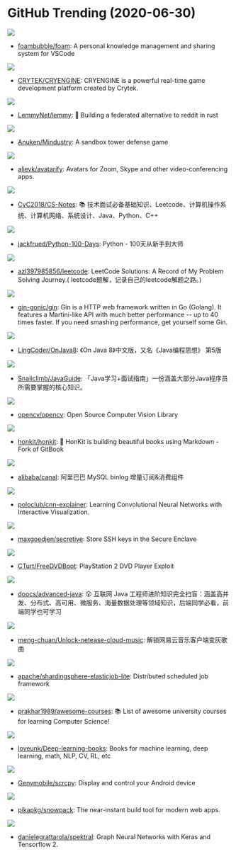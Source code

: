 # GitHub Trending (2020-06-30)

![](https://img.shields.io/badge/Markdown-New%202-green?style=flat-square&logo=appveyor)
- [foambubble/foam](https://github.com/foambubble/foam): A personal knowledge management and sharing system for VSCode

![](https://img.shields.io/badge/C%2B%2B-New%20144-green?style=flat-square&logo=appveyor)
- [CRYTEK/CRYENGINE](https://github.com/CRYTEK/CRYENGINE): CRYENGINE is a powerful real-time game development platform created by Crytek.

![](https://img.shields.io/badge/Rust-New%20223-green?style=flat-square&logo=appveyor)
- [LemmyNet/lemmy](https://github.com/LemmyNet/lemmy): 🐀 Building a federated alternative to reddit in rust

![](https://img.shields.io/badge/Java-New%20134-green?style=flat-square&logo=appveyor)
- [Anuken/Mindustry](https://github.com/Anuken/Mindustry): A sandbox tower defense game

![](https://img.shields.io/badge/Python-New%20175-green?style=flat-square&logo=appveyor)
- [alievk/avatarify](https://github.com/alievk/avatarify): Avatars for Zoom, Skype and other video-conferencing apps.

![](https://img.shields.io/badge/Java-New%20180-green?style=flat-square&logo=appveyor)
- [CyC2018/CS-Notes](https://github.com/CyC2018/CS-Notes): 📚 技术面试必备基础知识、Leetcode、计算机操作系统、计算机网络、系统设计、Java、Python、C++

![](https://img.shields.io/badge/Jupyter%20Notebook-New%20119-green?style=flat-square&logo=appveyor)
- [jackfrued/Python-100-Days](https://github.com/jackfrued/Python-100-Days): Python - 100天从新手到大师

![](https://img.shields.io/badge/JavaScript-New%2082-green?style=flat-square&logo=appveyor)
- [azl397985856/leetcode](https://github.com/azl397985856/leetcode): LeetCode Solutions: A Record of My Problem Solving Journey.( leetcode题解，记录自己的leetcode解题之路。)

![](https://img.shields.io/badge/Go-New%2061-green?style=flat-square&logo=appveyor)
- [gin-gonic/gin](https://github.com/gin-gonic/gin): Gin is a HTTP web framework written in Go (Golang). It features a Martini-like API with much better performance -- up to 40 times faster. If you need smashing performance, get yourself some Gin.

![](https://img.shields.io/badge/none-New%20307-green?style=flat-square&logo=appveyor)
- [LingCoder/OnJava8](https://github.com/LingCoder/OnJava8): 《On Java 8》中文版，又名《Java编程思想》 第5版

![](https://img.shields.io/badge/Java-New%20117-green?style=flat-square&logo=appveyor)
- [Snailclimb/JavaGuide](https://github.com/Snailclimb/JavaGuide): 「Java学习+面试指南」一份涵盖大部分Java程序员所需要掌握的核心知识。

![](https://img.shields.io/badge/C%2B%2B-New%2055-green?style=flat-square&logo=appveyor)
- [opencv/opencv](https://github.com/opencv/opencv): Open Source Computer Vision Library

![](https://img.shields.io/badge/JavaScript-New%20310-green?style=flat-square&logo=appveyor)
- [honkit/honkit](https://github.com/honkit/honkit): 📖 HonKit is building beautiful books using Markdown - Fork of GitBook

![](https://img.shields.io/badge/Java-New%2046-green?style=flat-square&logo=appveyor)
- [alibaba/canal](https://github.com/alibaba/canal): 阿里巴巴 MySQL binlog 增量订阅&消费组件

![](https://img.shields.io/badge/JavaScript-New%20106-green?style=flat-square&logo=appveyor)
- [poloclub/cnn-explainer](https://github.com/poloclub/cnn-explainer): Learning Convolutional Neural Networks with Interactive Visualization.

![](https://img.shields.io/badge/Swift-New%20570-green?style=flat-square&logo=appveyor)
- [maxgoedjen/secretive](https://github.com/maxgoedjen/secretive): Store SSH keys in the Secure Enclave

![](https://img.shields.io/badge/C-New%20367-green?style=flat-square&logo=appveyor)
- [CTurt/FreeDVDBoot](https://github.com/CTurt/FreeDVDBoot): PlayStation 2 DVD Player Exploit

![](https://img.shields.io/badge/Java-New%2066-green?style=flat-square&logo=appveyor)
- [doocs/advanced-java](https://github.com/doocs/advanced-java): 😮 互联网 Java 工程师进阶知识完全扫盲：涵盖高并发、分布式、高可用、微服务、海量数据处理等领域知识，后端同学必看，前端同学也可学习

![](https://img.shields.io/badge/JavaScript-New%20193-green?style=flat-square&logo=appveyor)
- [meng-chuan/Unlock-netease-cloud-music](https://github.com/meng-chuan/Unlock-netease-cloud-music): 解锁网易云音乐客户端变灰歌曲

![](https://img.shields.io/badge/Java-New%2017-green?style=flat-square&logo=appveyor)
- [apache/shardingsphere-elasticjob-lite](https://github.com/apache/shardingsphere-elasticjob-lite): Distributed scheduled job framework

![](https://img.shields.io/badge/none-New%2099-green?style=flat-square&logo=appveyor)
- [prakhar1989/awesome-courses](https://github.com/prakhar1989/awesome-courses): 📚 List of awesome university courses for learning Computer Science!

![](https://img.shields.io/badge/none-New%20110-green?style=flat-square&logo=appveyor)
- [loveunk/Deep-learning-books](https://github.com/loveunk/Deep-learning-books): Books for machine learning, deep learning, math, NLP, CV, RL, etc

![](https://img.shields.io/badge/C-New%20325-green?style=flat-square&logo=appveyor)
- [Genymobile/scrcpy](https://github.com/Genymobile/scrcpy): Display and control your Android device

![](https://img.shields.io/badge/JavaScript-New%20102-green?style=flat-square&logo=appveyor)
- [pikapkg/snowpack](https://github.com/pikapkg/snowpack): The near-instant build tool for modern web apps.

![](https://img.shields.io/badge/Python-New%20100-green?style=flat-square&logo=appveyor)
- [danielegrattarola/spektral](https://github.com/danielegrattarola/spektral): Graph Neural Networks with Keras and Tensorflow 2.


